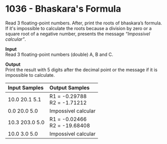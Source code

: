 # 1036 - Bhaskara's Formula

Read 3 floating-point numbers. After, print the roots of bhaskara’s formula. If it's impossible to calculate the roots because a division by zero or a square root of a negative number, presents the message *“Impossivel calcular”*.

**Input**<br>
Read 3 floating-point numbers (double) A, B and C.

**Output**<br>
Print the result with 5 digits after the decimal point or the message if it is impossible to calculate.

| Input Samples  | Output Samples                    |
|:---------------|:----------------------------------|
| 10.0 20.1 5.1  | R1 = -0.29788 <br> R2 = -1.71212  |
| 0.0 20.0 5.0   | Impossivel calcular               |
| 10.3 203.0 5.0 | R1 = -0.02466 <br> R2 = -19.68408 |
| 10.0 3.0 5.0   | Impossivel calcular               |